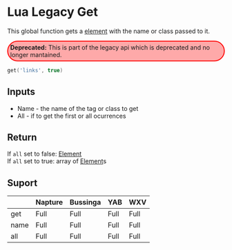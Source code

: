 # Lua Legacy Get
This global function gets a [element](../element.md) with the name or class passed to it.

<div style="padding:5px;border:2px #f00 solid;border-radius:5rem;background:#f005;">
  <b>Deprecated:</b> This is part of the legacy api which is deprecated and no longer mantained.
</div>

```lua
get('links', true)
```

## Inputs
- Name - the name of the tag or class to get
- All - if to get the first or all ocurrences

## Return
If `all` set to false: [Element](../element.md)\
If `all` set to true: array of [Element](../element.md)s

## Suport

|      | Napture | Bussinga | YAB  | WXV  |
| ---- | ------- | -------- | ---- | ---- |
| get  | Full    | Full     | Full | Full |
| name | Full    | Full     | Full | Full |
| all  | Full    | Full     | Full | Full |